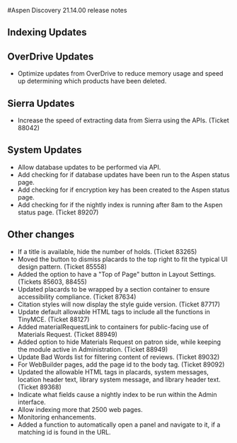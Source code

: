 #Aspen Discovery 21.14.00 release notes
## Indexing Updates

## OverDrive Updates
- Optimize updates from OverDrive to reduce memory usage and speed up determining which products have been deleted.  

## Sierra Updates
- Increase the speed of extracting data from Sierra using the APIs. (Ticket 88042)

## System Updates
- Allow database updates to be performed via API. 
- Add checking for if database updates have been run to the Aspen status page.
- Add checking for if encryption key has been created to the Aspen status page.  
- Add checking for if the nightly index is running after 8am to the Aspen status page. (Ticket 89207)

## Other changes
- If a title is available, hide the number of holds. (Ticket 83265)
- Moved the button to dismiss placards to the top right to fit the typical UI design pattern. (Ticket 85558)
- Added the option to have a "Top of Page" button in Layout Settings. (Tickets 85603, 88455)
- Updated placards to be wrapped by a section container to ensure accessibility compliance. (Ticket 87634)
- Citation styles will now display the style guide version. (Ticket 87717)
- Update default allowable HTML tags to include all the functions in TinyMCE. (Ticket 88127)
- Added materialRequestLink to containers for public-facing use of Materials Request. (Ticket 88949)
- Added option to hide Materials Request on patron side, while keeping the module active in Administration. (Ticket 88949)
- Update Bad Words list for filtering content of reviews. (Ticket 89032)
- For WebBuilder pages, add the page id to the body tag. (Ticket 89092)
- Updated the allowable HTML tags in placards, system messages, location header text, library system message, and library header text. (Ticket 89368)
- Indicate what fields cause a nightly index to be run within the Admin interface. 
- Allow indexing more that 2500 web pages. 
- Monitoring enhancements. 
- Added a function to automatically open a panel and navigate to it, if a matching id is found in the URL.
